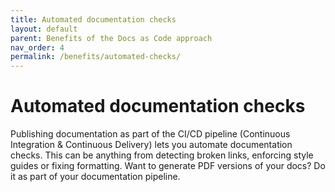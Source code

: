```yaml
---
title: Automated documentation checks
layout: default
parent: Benefits of the Docs as Code approach
nav_order: 4
permalink: /benefits/automated-checks/
---
```


# Automated documentation checks

Publishing documentation as part of the CI/CD pipeline (Continuous Integration & Continuous Delivery) lets you automate documentation checks. This can be anything from detecting broken links, enforcing style guides or fixing formatting. Want to generate PDF versions of your docs? Do it as part of your documentation pipeline.
